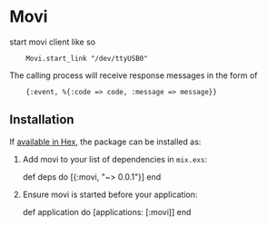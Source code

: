 # Movi

start movi client like so

        Movi.start_link "/dev/ttyUSB0"

 The calling process will receive response messages in the form of

        {:event, %{:code => code, :message => message}}

## Installation

If [available in Hex](https://hex.pm/docs/publish), the package can be installed as:

  1. Add movi to your list of dependencies in `mix.exs`:

        def deps do
          [{:movi, "~> 0.0.1"}]
        end

  2. Ensure movi is started before your application:

        def application do
          [applications: [:movi]]
        end
